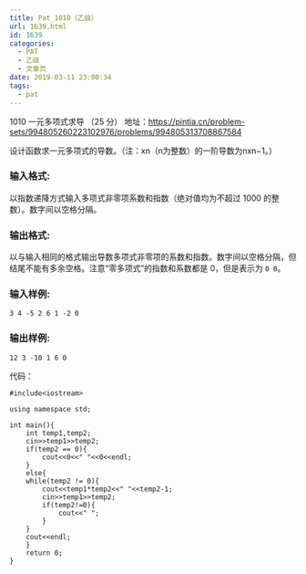 ```yaml
---
title: Pat_1010（乙级）
url: 1639.html
id: 1639
categories:
  - PAT
  - 乙级
  - 文章页
date: 2019-03-11 23:00:34
tags:
  - pat
---
```


1010 一元多项式求导 （25 分） 地址：https://pintia.cn/problem-sets/994805260223102976/problems/994805313708867584

设计函数求一元多项式的导数。（注：x​n​​（n为整数）的一阶导数为nx​n−1​​。）

### 输入格式:

以指数递降方式输入多项式非零项系数和指数（绝对值均为不超过 1000 的整数）。数字间以空格分隔。

### 输出格式:

以与输入相同的格式输出导数多项式非零项的系数和指数。数字间以空格分隔，但结尾不能有多余空格。注意“零多项式”的指数和系数都是 0，但是表示为 `0 0`。

### 输入样例:

    3 4 -5 2 6 1 -2 0
    

### 输出样例:

    12 3 -10 1 6 0

代码：
```
#include<iostream>

using namespace std;

int main(){
    int temp1,temp2;
    cin>>temp1>>temp2;
    if(temp2 == 0){
        cout<<0<<" "<<0<<endl;
    }
    else{
    while(temp2 != 0){
        cout<<temp1*temp2<<" "<<temp2-1;
        cin>>temp1>>temp2;
        if(temp2!=0){
            cout<<" ";
        }
    }
    cout<<endl;
    }
    return 0;
}
```